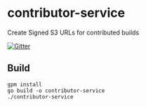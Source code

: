 # contributor-service
Create Signed S3 URLs for contributed builds

[![Gitter](https://badges.gitter.im/crossyio/chat.svg)](https://gitter.im/crossyio/chat)

## Build

```shell
gpm install
go build -o contributor-service
./contributor-service
```
